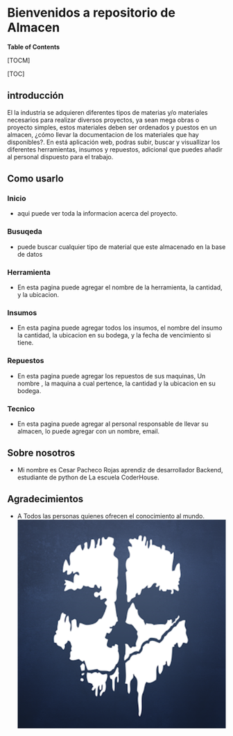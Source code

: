 #  Bienvenidos a repositorio de Almacen



**Table of Contents**

[TOCM]

[TOC]
## introducción

El la industria se adquieren  diferentes tipos de materias y/o materiales necesarios para realizar diversos proyectos, ya sean mega obras o proyecto simples, estos materiales deben ser ordenados y puestos en un almacen, ¿cómo llevar la documentacion de los materiales que hay disponibles?. En está aplicación web, podras subir, buscar y visuallizar los diferentes herramientas, insumos y repuestos, adicional que puedes añadir al personal dispuesto para el trabajo.

## Como usarlo

### Inicio
- aqui puede ver toda la informacion acerca del proyecto.
### Busuqeda 
- puede buscar cualquier tipo de material que este almacenado en la base de datos
### Herramienta
- En esta pagina puede agregar el nombre de la herramienta, la cantidad, y la ubicacion.
### Insumos
- En esta pagina puede agregar todos los insumos, el nombre del insumo la cantidad, la ubicacion en su bodega, y la fecha de vencimiento si tiene.
### Repuestos
- En esta pagina puede agregar los repuestos de sus maquinas, Un nombre , la maquina a cual pertence, la cantidad y la ubicacion en su bodega.
### Tecnico
- En esta pagina puede agregar al personal responsable de llevar su almacen, lo puede agregar con un nombre, email.

## Sobre nosotros
- Mi nombre es Cesar Pacheco Rojas aprendiz de desarrollador Backend, estudiante de python de La escuela CoderHouse. 
## Agradecimientos
- A Todos las personas quienes ofrecen el conocimiento al mundo.
![](https://github.com/Cesarsol117/miprimerrepo117/blob/master/call-of-duty-05-535x535.png)
